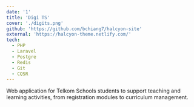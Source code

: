 ```yaml
---
date: '1'
title: 'Digi TS'
cover: './digits.png'
github: 'https://github.com/bchiang7/halcyon-site'
external: 'https://halcyon-theme.netlify.com/'
tech:
  - PHP
  - Laravel
  - Postgre
  - Redis
  - Git
  - CQSR
---
```


Web application for Telkom Schools students to support teaching and learning activities, from registration modules to curriculum management.
